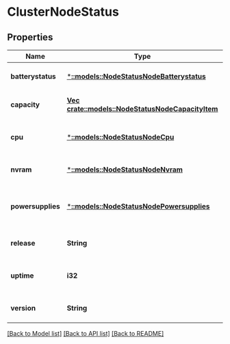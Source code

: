 # ClusterNodeStatus

## Properties
Name | Type | Description | Notes
------------ | ------------- | ------------- | -------------
**batterystatus** | [***::models::NodeStatusNodeBatterystatus**](NodeStatusNodeBatterystatus.md) | Battery status information. | [optional] [default to null]
**capacity** | [**Vec <crate::models::NodeStatusNodeCapacityItem>**](NodeStatusNodeCapacityItem.md) | Storage capacity of this node. | [optional] [default to null]
**cpu** | [***::models::NodeStatusNodeCpu**](NodeStatusNodeCpu.md) | CPU status information for this node. | [optional] [default to null]
**nvram** | [***::models::NodeStatusNodeNvram**](NodeStatusNodeNvram.md) | Node NVRAM information. | [optional] [default to null]
**powersupplies** | [***::models::NodeStatusNodePowersupplies**](NodeStatusNodePowersupplies.md) | Information about this node&#39;s power supplies. | [optional] [default to null]
**release** | **String** | OneFS release. | [optional] [default to null]
**uptime** | **i32** | Seconds this node has been online. | [optional] [default to null]
**version** | **String** | OneFS version. | [optional] [default to null]

[[Back to Model list]](../README.md#documentation-for-models) [[Back to API list]](../README.md#documentation-for-api-endpoints) [[Back to README]](../README.md)


